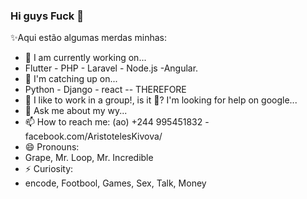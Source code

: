 ### Hi guys Fuck 👋
 
✨Aqui estão algumas merdas minhas:

- 🔭 I am currently working on...
- Flutter - PHP - Laravel - Node.js -Angular.
- 🌱 I'm catching up on...
- Python - Django - react
-- THEREFORE
- 👯 I like to work in a group!, is it 🤔?
I'm looking for help on google...
- 💬 Ask me about my wy...
- 📫 How to reach me: (ao) +244 995451832 - facebook.com/AristotelesKivova/
- 😄 Pronouns:
- Grape, Mr. Loop, Mr. Incredible
- ⚡ Curiosity:
- encode, Footbool, Games, Sex, Talk, Money
